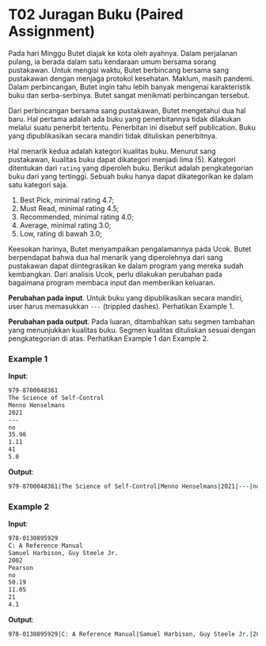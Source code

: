 # T02 Juragan Buku (Paired Assignment)

Pada hari Minggu Butet diajak ke kota oleh ayahnya. Dalam perjalanan pulang, ia berada dalam satu kendaraan umum bersama sorang pustakawan. Untuk mengisi waktu, Butet berbincang bersama sang pustakawan dengan menjaga protokol kesehatan. Maklum, masih pandemi. Dalam perbincangan, Butet ingin tahu lebih banyak mengenai karakteristik buku dan serba-serbinya. Butet sangat menikmati perbincangan tersebut.

Dari perbincangan bersama sang pustakawan, Butet mengetahui dua hal baru. Hal pertama adalah ada buku yang penerbitannya tidak dilakukan melalui suatu penerbit tertentu. Penerbitan ini disebut self publication. Buku yang dipublikasikan secara mandiri tidak dituliskan penerbitnya.

Hal menarik kedua adalah kategori kualitas buku. Menurut sang pustakawan, kualitas buku dapat dikategori menjadi lima (5). Kategori ditentukan dari ```rating``` yang diperoleh buku. Berikut adalah pengkategorian buku dari yang tertinggi. Sebuah buku hanya dapat dikategorikan ke dalam satu kategori saja.
1. Best Pick, minimal rating 4.7;
2. Must Read, minimal rating 4.5;
3. Recommended, minimal rating 4.0;
4. Average, minimal rating 3.0;
5. Low, rating di bawah 3.0;

Keesokan harinya, Butet menyampaikan pengalamannya pada Ucok. Butet berpendapat bahwa dua hal menarik yang diperolehnya dari sang pustakawan dapat diintegrasikan ke dalam program yang mereka sudah kembangkan. Dari analisis Ucok, perlu dilakukan perubahan pada bagaimana program membaca input dan memberikan keluaran.

**Perubahan pada input**. Untuk buku yang dipublikasikan secara mandiri, user harus memasukkan ```---``` (trippled dashes). Perhatikan Example 1.

**Perubahan pada output**. Pada luaran, ditambahkan satu segmen tambahan yang menunjukkan kualitas buku. Segmen kualitas dituliskan sesuai dengan pengkategorian di atas. Perhatikan Example 1 dan Example 2.

### Example 1

**Input**:
```bash
979-8700048361
The Science of Self-Control
Menno Henselmans
2021
---
no
35.98
1.11
41
5.0

```

**Output**:
```bash
979-8700048361|The Science of Self-Control|Menno Henselmans|2021|---|no|35.98|1.11|41|5.0|Best Pick

```

### Example 2

**Input**:
```bash
978-0130895929
C: A Reference Manual
Samuel Harbison, Guy Steele Jr.
2002
Pearson
no
50.19
11.05
21
4.1

```

**Output**:
```bash
978-0130895929|C: A Reference Manual|Samuel Harbison, Guy Steele Jr.|2002|Pearson|no|50.19|11.05|21|4.1|Recommended

```